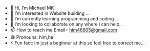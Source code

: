 - 👋 Hi, I’m Michael MK
- 👀 I’m interested in Website building ...
- 🌱 I’m currently learning programming and coding ...
- 💞️ I’m looking to collaborate on any where i can help..
- 📫 How to reach me Email= him46605@gmail.com
- 😄 Pronouns: him,he
- ⚡ Fun fact: im just a beginner at this so feel free to correct me...

<!---
MK444-HUB/MK444-HUB is a ✨ special ✨ repository because its `README.md` (this file) appears on your GitHub profile.
You can click the Preview link to take a look at your changes.
--->
